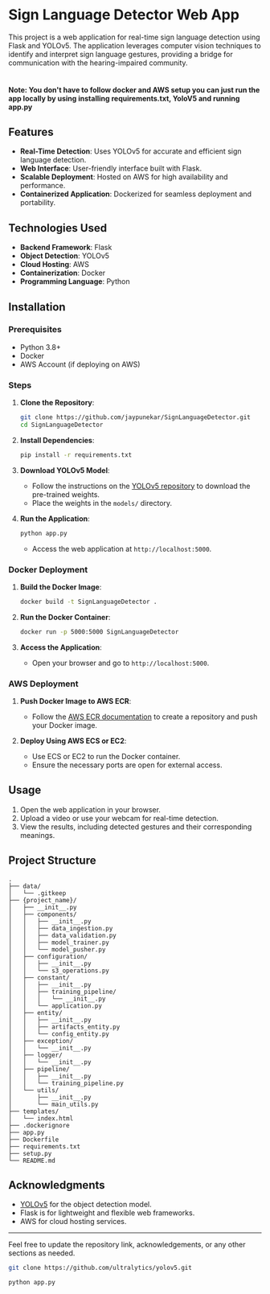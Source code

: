 # Sign Language Detector Web App

This project is a web application for real-time sign language detection using Flask and YOLOv5. The application leverages computer vision techniques to identify and interpret sign language gestures, providing a bridge for communication with the hearing-impaired community.
<br>
<br>
#### Note: You don't have to follow docker and AWS setup you can just run the app locally by using installing requirements.txt, YoloV5 and running app.py


## Features

- **Real-Time Detection**: Uses YOLOv5 for accurate and efficient sign language detection.
- **Web Interface**: User-friendly interface built with Flask.
- **Scalable Deployment**: Hosted on AWS for high availability and performance.
- **Containerized Application**: Dockerized for seamless deployment and portability.

## Technologies Used

- **Backend Framework**: Flask
- **Object Detection**: YOLOv5
- **Cloud Hosting**: AWS
- **Containerization**: Docker
- **Programming Language**: Python

## Installation

### Prerequisites
- Python 3.8+
- Docker
- AWS Account (if deploying on AWS)

### Steps

1. **Clone the Repository**:
   ```bash
   git clone https://github.com/jaypunekar/SignLanguageDetector.git
   cd SignLanguageDetector
   ```

2. **Install Dependencies**:
   ```bash
   pip install -r requirements.txt
   ```

3. **Download YOLOv5 Model**:
   - Follow the instructions on the [YOLOv5 repository](https://github.com/ultralytics/yolov5) to download the pre-trained weights.
   - Place the weights in the `models/` directory.

4. **Run the Application**:
   ```bash
   python app.py
   ```
   - Access the web application at `http://localhost:5000`.

### Docker Deployment

1. **Build the Docker Image**:
   ```bash
   docker build -t SignLanguageDetector .
   ```

2. **Run the Docker Container**:
   ```bash
   docker run -p 5000:5000 SignLanguageDetector
   ```

3. **Access the Application**:
   - Open your browser and go to `http://localhost:5000`.

### AWS Deployment

1. **Push Docker Image to AWS ECR**:
   - Follow the [AWS ECR documentation](https://docs.aws.amazon.com/AmazonECR/latest/userguide/what-is-ecr.html) to create a repository and push your Docker image.

2. **Deploy Using AWS ECS or EC2**:
   - Use ECS or EC2 to run the Docker container.
   - Ensure the necessary ports are open for external access.

## Usage

1. Open the web application in your browser.
2. Upload a video or use your webcam for real-time detection.
3. View the results, including detected gestures and their corresponding meanings.

## Project Structure

```
.
├── data/
│   └── .gitkeep
├── {project_name}/
│   ├── __init__.py
│   ├── components/
│   │   ├── __init__.py
│   │   ├── data_ingestion.py
│   │   ├── data_validation.py
│   │   ├── model_trainer.py
│   │   └── model_pusher.py
│   ├── configuration/
│   │   ├── __init__.py
│   │   └── s3_operations.py
│   ├── constant/
│   │   ├── __init__.py
│   │   ├── training_pipeline/
│   │   │   └── __init__.py
│   │   └── application.py
│   ├── entity/
│   │   ├── __init__.py
│   │   ├── artifacts_entity.py
│   │   └── config_entity.py
│   ├── exception/
│   │   └── __init__.py
│   ├── logger/
│   │   └── __init__.py
│   ├── pipeline/
│   │   ├── __init__.py
│   │   └── training_pipeline.py
│   └── utils/
│       ├── __init__.py
│       └── main_utils.py
├── templates/
│   └── index.html
├── .dockerignore
├── app.py
├── Dockerfile
├── requirements.txt
├── setup.py
└── README.md
```


## Acknowledgments

- [YOLOv5](https://github.com/ultralytics/yolov5) for the object detection model.
- Flask is for lightweight and flexible web frameworks.
- AWS for cloud hosting services.

---

Feel free to update the repository link, acknowledgements, or any other sections as needed.


```bash
git clone https://github.com/ultralytics/yolov5.git
```
```bash
python app.py
```
